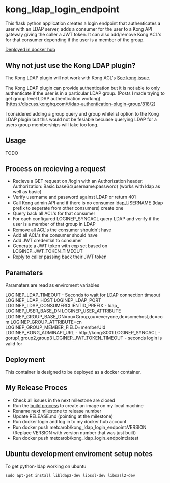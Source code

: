 # kong_ldap_login_endpoint

This flask python application creates a login endpoint that authenticates a user with an LDAP server, adds a consumer for the user to a Kong API gateway giving the caller a JWT token.
It can also add/remove Kong ACL's for that consumer depending if the user is a member of the group.

[Deployed in docker hub](https://hub.docker.com/r/metcarob/kong_ldap_login_endpoint/)

## Why not just use the Kong LDAP plugin?

The Kong LDAP plugin will not work with Kong ACL's [See kong issue](https://github.com/Kong/kong/issues/1439).

The Kong LDAP plugin can provide authentication but it is not able to only authenticate if the user is in a particular LDAP group. (Posts I made trying to get group level LDAP authentication working)[https://discuss.konghq.com/t/ldap-authentication-plugin-group/818/2]

I considered adding a group query and group whitelist option to the Kong LDAP plugin but this would not be fesiable becuase querying LDAP for a users group memberships will take too long. 

## Usage

TODO

## Process on recieving a request

 - Recieve a GET request on /login with an Authorization header: Authorization: Basic base64(username:password) (works with ldap as well as basic)
 - Verify username and password against LDAP or return 401
 - Call Kong admin API and if there is no consumer ldap_USERNAME (ldap prefix to seperate from other consumers) create one
 - Query back all ACL's for that consumer
 - For each configured LOGINEP_SYNCACL query LDAP and verify if the user is a member of that group in LDAP
 - Remove all ACL's the consumer shouldn't have
 - Add all ACL's the consumer should have
 - Add JWT credential to consumer
 - Generate a JWT token with exp set based on LOGINEP_JWT_TOKEN_TIMEOUT
 - Reply to caller passing back their JWT token
 
## Paramaters

Paramaters are read as enviroment variables

LOGINEP_LDAP_TIMEOUT - Seconds to wait for LDAP connection timeout
LOGINEP_LDAP_HOST
LOGINEP_LDAP_PORT
LOGINEP_LDAP_CONSUMERCLIENTID_PREFIX    - ldap_
LOGINEP_USER_BASE_DN
LOGINEP_USER_ATTRIBUTE
LOGINEP_GROUP_BASE_DN=ou=Group,ou=everyone,dc=somehost,dc=com
LOGINEP_GROUP_ATTRIBUTE=cn
LOGINEP_GROUP_MEMBER_FIELD=memberUid
LOGINEP_KONG_ADMINAPI_URL  - http://kong:8001
LOGINEP_SYNCACL               - gorup1,group2,group3
LOGINEP_JWT_TOKEN_TIMEOUT   - seconds login is valid for

## Deployment

This container is designed to be deployed as a docker container.

## My Release Proces

 - Check all issues in the next milestone are closed
 - Run the [build process](./dockerImageBuildProcess/README.md) to create an image on my local machine
 - Rename next milestone to release number
 - Update RELEASE.md (pointing at the milestone)
 - Run docker login and log in to my docker hub account
 - Run docker push metcarob/kong_ldap_login_endpoint:VERSION (Replace VERSION with version number that was just built)
 - Run docker push metcarob/kong_ldap_login_endpoint:latest

## Ubuntu development enviroment setup notes

To get python-ldap working on ubuntu
````
sudo apt-get install libldap2-dev libssl-dev libsasl2-dev
````

